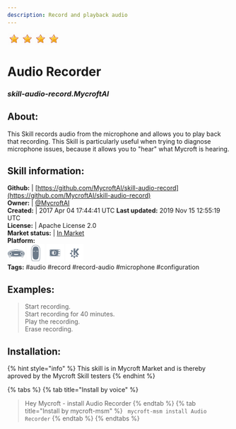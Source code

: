 ```yaml
---
description: Record and playback audio
---
```


![](../.gitbook/assets/star.png)![](../.gitbook/assets/star.png)![](../.gitbook/assets/star.png)![](../.gitbook/assets/star.png)  
# Audio Recorder  
### _skill-audio-record.MycroftAI_  
## About:  
This Skill records audio from the microphone and allows you to play back that recording. This Skill is particularly useful when trying to diagnose microphone issues, because it allows you to "hear" what Mycroft is hearing.

## Skill information:  
**Github:** | [https://github.com/MycroftAI/skill-audio-record](https://github.com/MycroftAI/skill-audio-record)  
**Owner:** | [@MycroftAI](https://github.com/MycroftAI)  
**Created:** | 2017 Apr 04 17:44:41 UTC  **Last updated:** 2019 Nov 15 12:55:19 UTC  
**License:** | Apache License 2.0  
**Market status:** | [In Market](https://market.mycroft.ai/skill/mycroft-audio-record)  
**Platform:**  
 ![Mark I](../.gitbook/assets/mark-1-icon.png)  ![Mark II](../.gitbook/assets/mark-2-icon.png)  ![Picroft](../.gitbook/assets/picroft-icon.png)  ![plasmoid](../.gitbook/assets/kde.png)   
**Tags:** \#audio \#record \#record-audio \#microphone \#configuration   
## Examples:  
> Start recording.  
> Start recording for 40 minutes.  
> Play the recording.  
> Erase recording.  
  
## Installation:  
{% hint style="info" %}
This skill is in Mycroft Market and is thereby aproved by the Mycroft Skill testers
{% endhint %}
    
{% tabs %}
{% tab title="Install by voice" %}
> Hey Mycroft - install Audio Recorder
{% endtab %}
  {% tab title="Install by mycroft-msm" %}
``` mycroft-msm install Audio Recorder```
{% endtab %}
  {% endtabs %}
  